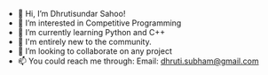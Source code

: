 - 👋 Hi, I’m Dhrutisundar Sahoo!
- 👀 I’m interested in Competitive Programming
- 🌱 I’m currently learning Python and C++
- 🎈  I'm entirely new to the community.
- 💞️ I’m looking to collaborate on any project
- 📫 You could reach me through:
  Email: dhruti.subham@gmail.com
<!---
dhrutisubham/dhrutisubham is a ✨ special ✨ repository because its `README.md` (this file) appears on your GitHub profile.
You can click the Preview link to take a look at your changes.
--->
